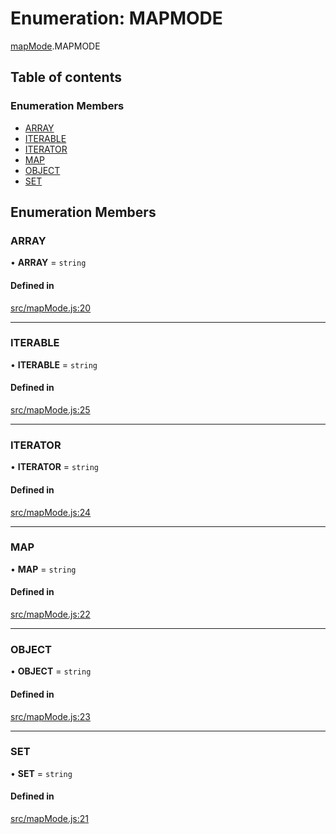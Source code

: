 # Enumeration: MAPMODE

[mapMode](../modules/mapMode.md).MAPMODE

## Table of contents

### Enumeration Members

- [ARRAY](mapMode.MAPMODE.md#array)
- [ITERABLE](mapMode.MAPMODE.md#iterable)
- [ITERATOR](mapMode.MAPMODE.md#iterator)
- [MAP](mapMode.MAPMODE.md#map)
- [OBJECT](mapMode.MAPMODE.md#object)
- [SET](mapMode.MAPMODE.md#set)

## Enumeration Members

### ARRAY

• **ARRAY** = `string`

#### Defined in

[src/mapMode.js:20](https://github.com/Twipped/js-utils/blob/f2eceb5/src/mapMode.js#L20)

___

### ITERABLE

• **ITERABLE** = `string`

#### Defined in

[src/mapMode.js:25](https://github.com/Twipped/js-utils/blob/f2eceb5/src/mapMode.js#L25)

___

### ITERATOR

• **ITERATOR** = `string`

#### Defined in

[src/mapMode.js:24](https://github.com/Twipped/js-utils/blob/f2eceb5/src/mapMode.js#L24)

___

### MAP

• **MAP** = `string`

#### Defined in

[src/mapMode.js:22](https://github.com/Twipped/js-utils/blob/f2eceb5/src/mapMode.js#L22)

___

### OBJECT

• **OBJECT** = `string`

#### Defined in

[src/mapMode.js:23](https://github.com/Twipped/js-utils/blob/f2eceb5/src/mapMode.js#L23)

___

### SET

• **SET** = `string`

#### Defined in

[src/mapMode.js:21](https://github.com/Twipped/js-utils/blob/f2eceb5/src/mapMode.js#L21)
